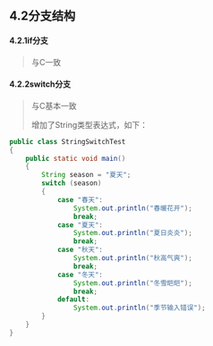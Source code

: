 ## 4.2分支结构

#### 4.2.1if分支

> 与C一致

#### 4.2.2switch分支

> 与C基本一致
>
> 增加了String类型表达式，如下：

```java
public class StringSwitchTest
{
    public static void main()
    {
        String season = "夏天";
        switch (season)
        {
            case "春天":
                System.out.println("春暖花开");
                break;
            case "夏天":
                System.out.println("夏日炎炎");
                break;
            case "秋天":
                System.out.println("秋高气爽");
                break;
            case "冬天":
                System.out.println("冬雪皑皑");
            	break;
            default:
                System.out.println("季节输入错误");
        }
    }
}
```

